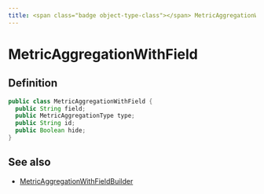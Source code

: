 ```yaml
---
title: <span class="badge object-type-class"></span> MetricAggregationWithField
---
```

# <span class="badge object-type-class"></span> MetricAggregationWithField

## Definition

```java
public class MetricAggregationWithField {
  public String field;
  public MetricAggregationType type;
  public String id;
  public Boolean hide;
}
```
## See also

 * <span class="badge builder"></span> [MetricAggregationWithFieldBuilder](./builder-MetricAggregationWithFieldBuilder.md)
